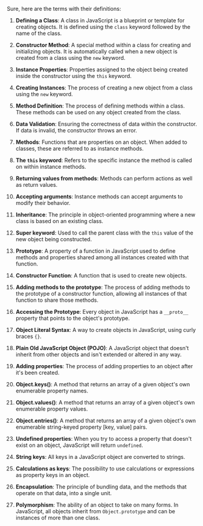 Sure, here are the terms with their definitions:

1. **Defining a Class**: A class in JavaScript is a blueprint or template for creating objects. It is defined using the `class` keyword followed by the name of the class.

2. **Constructor Method**: A special method within a class for creating and initializing objects. It is automatically called when a new object is created from a class using the `new` keyword.

3. **Instance Properties**: Properties assigned to the object being created inside the constructor using the `this` keyword.

4. **Creating Instances**: The process of creating a new object from a class using the `new` keyword.

5. **Method Definition**: The process of defining methods within a class. These methods can be used on any object created from the class.

6. **Data Validation**: Ensuring the correctness of data within the constructor. If data is invalid, the constructor throws an error.

7. **Methods**: Functions that are properties on an object. When added to classes, these are referred to as instance methods.

8. **The `this` keyword**: Refers to the specific instance the method is called on within instance methods.

9. **Returning values from methods**: Methods can perform actions as well as return values.

10. **Accepting arguments**: Instance methods can accept arguments to modify their behavior.

11. **Inheritance**: The principle in object-oriented programming where a new class is based on an existing class.

12. **Super keyword**: Used to call the parent class with the `this` value of the new object being constructed.

13. **Prototype**: A property of a function in JavaScript used to define methods and properties shared among all instances created with that function.

14. **Constructor Function**: A function that is used to create new objects.

15. **Adding methods to the prototype**: The process of adding methods to the prototype of a constructor function, allowing all instances of that function to share those methods.

16. **Accessing the Prototype**: Every object in JavaScript has a `__proto__` property that points to the object's prototype.

17. **Object Literal Syntax**: A way to create objects in JavaScript, using curly braces `{}`.

18. **Plain Old JavaScript Object (POJO)**: A JavaScript object that doesn't inherit from other objects and isn't extended or altered in any way.

19. **Adding properties**: The process of adding properties to an object after it's been created.

20. **Object.keys()**: A method that returns an array of a given object's own enumerable property names.

21. **Object.values()**: A method that returns an array of a given object's own enumerable property values.

22. **Object.entries()**: A method that returns an array of a given object's own enumerable string-keyed property [key, value] pairs.

23. **Undefined properties**: When you try to access a property that doesn't exist on an object, JavaScript will return `undefined`.

24. **String keys**: All keys in a JavaScript object are converted to strings.

25. **Calculations as keys**: The possibility to use calculations or expressions as property keys in an object.

26. **Encapsulation**: The principle of bundling data, and the methods that operate on that data, into a single unit.

27. **Polymorphism**: The ability of an object to take on many forms. In JavaScript, all objects inherit from `Object.prototype` and can be instances of more than one class.